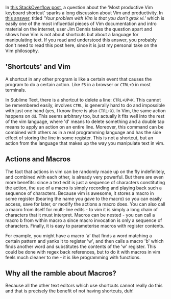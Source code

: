 In [this StackOverflow
post](https://stackoverflow.com/questions/1218390/what-is-your-most-productive-shortcut-with-vim),
a question about the 'Most productive Vim keyboard shortcut' sparks a long
discussion about Vim and productivity. In [this
answer](https://stackoverflow.com/a/1220118), titled _'Your problem with Vim is
that you don't grok vi.'_ which is easily one of the most influential pieces of
Vim documentation and intro material on the internet, user Jim Dennis takes the
question apart and shows how Vim is not about shortcuts but about a language
for manipulating text. If you read and understood this answer, you probably
    don't need to read this post here, since it is just my personal take on the
    Vim philosophy.

## 'Shortcuts' and Vim

A shortcut in any other program is like a certain event that causes the program
to do a certain action. Like ```F5``` in a browser or ```CTRL+D``` in most
terminals.

In Sublime Text, there is a shortcut to delete a line: ```CTRL+UP+K```. This
cannot be remembered easily, involves ```CTRL```, is generally hard to do and
impossible with just one hand (yes, I know there is also ```CTRL+X```). In Vim,
the same action happens on ```dd```. This seems arbitrary too, but actually it
fits well into the rest of the vim language, where 'd' means to delete
something and a double tap means to apply an action on an entire line.
Moreover, this command can be combined with others as in a real programming
language and has the side effect of storing the line in some register. This is
not a shortcut, but an action from the language that makes up the way you
manipulate text in vim. 

## Actions and Macros

The fact that actions in vim can be randomly made up on the fly indefinitely,
and combined with each other, is already very powerful. But there are even more
benefits: since a text edit is just a sequence of characters constituting the
action, the use of a macro is simply recording and playing back such a sequence
of characters. Because vim is awesome, it stores a macro in some register
(bearing the name you gave to the macro) so you can easily access, save for
later, or modify the actions a macro does. You can also call a macro from
itself for multi-line edits - to vim it is simply a long chain of characters
that it must interpret. Macros can be nested - you can call a macro b from
within macro a since macro invocation is only a sequence of characters.
Finally, it is easy to parameterise macros with register contents.

For example, you might have a macro 'a' that finds a word matching a certain
pattern and yanks it to register 'w', and then calls a macro 'b' which finds
another word and substitutes the contents of the 'w' register. This could be
done with regex back references, but to do it with macros in vim feels much
cleaner to me - it is like programming with functions.

## Why all the ramble about Macros?

Because all the other text editors which use shortcuts cannot really do this
and that is precisely the benefit of not having shortcuts, duh!

